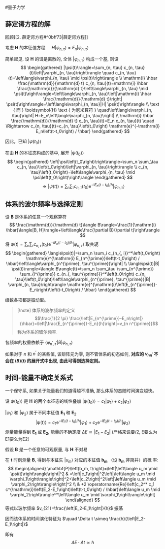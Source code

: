 #量子力学 

## 薛定谔方程的解
回顾[[2. 薛定谔方程#^0bff73|薛定谔方程]]

考虑 $\boldsymbol{H}$ 的本征值方程 $\quad H\left|\varphi_{n, \tau}\right\rangle=E_n\left|\varphi_{n, \tau}\right\rangle$

简单起见, 设 $\boldsymbol{H}$ 的谱是离散的, 全体 $\left|\varphi_{n, \tau}\right\rangle$ 构成一个基, 则设
$$
\begin{gathered}
|\psi(t)\rangle=\sum_{n, \tau} c_{n, \tau}(t)\left|\varphi_{n, \tau}\right\rangle \quad c_{n, \tau}(t)=\left\langle\varphi_{n, \tau} \mid \psi(t)\right\rangle \\
\mathrm{i} \hbar \frac{\mathrm{d}}{\mathrm{d} t} c_{n, \tau}(t)=\mathrm{i} \hbar \frac{\mathrm{d}}{\mathrm{d} t}\left\langle\varphi_{n, \tau} \mid \psi(t)\right\rangle=\left\langle\varphi_{n, \tau}\left|\mathrm{i} \hbar \frac{\mathrm{d}}{\mathrm{d} t}\right| \psi(t)\right\rangle=\left\langle\varphi_{n, \tau}|H| \psi(t)\right\rangle \\
\text { 而 } \boldsymbol{H} \text { 为厄米算符 } \quad\left\langle\varphi_{n, \tau}\right| H=E_n\left\langle\varphi_{n, \tau}\right| \\
\mathrm{i} \hbar \frac{\mathrm{d}}{\mathrm{d} t} c_{n, \tau}(t)=E_n c_{n, \tau}(t) \quad \Rightarrow c_{n, \tau}(t)=c_{n, \tau}\left(t_0\right) \mathrm{e}^{-\mathrm{i} E_n\left(t-t_0\right) / \hbar}
\end{gathered}
$$

因此，已知 $\left|\psi\left(t_0\right)\right\rangle$

在由 $\boldsymbol{H}$ 的本征态构成的基中, 展开 $\left|\psi\left(t_0\right)\right\rangle$
$$
\begin{gathered}
\left|\psi\left(t_0\right)\right\rangle=\sum_n \sum_\tau c_{n, \tau}\left(t_0\right)\left|\varphi_{n, \tau}\right\rangle \\
c_{n, \tau}\left(t_0\right)=\left\langle\varphi_{n, \tau} \mid \psi\left(t_0\right)\right\rangle
\end{gathered}
$$
$$
\Longrightarrow|\psi(t)\rangle=\sum_n \sum_\tau c_{n, \tau}\left(t_0\right) \mathrm{e}^{-\mathrm{i} E_n\left(t-t_0\right) / \hbar}\left|\varphi_{n, \tau}\right\rangle
$$

## 体系的波尔频率与选择定则

设 $\boldsymbol{B}$ 是体系的任意一个观察算符
$$
\frac{\mathrm{d}}{\mathrm{d} t}\langle B\rangle=\frac{1}{\mathrm{i} \hbar}\langle[B, H]\rangle+\left\langle\frac{\partial B}{\partial t}\right\rangle
$$
将 $\psi(t)=\sum_n \sum_\tau c_{n, \tau}\left(t_0\right) \mathrm{e}^{-i E_n\left(t-t_0\right) / \hbar}\left|\varphi_{n, \tau}\right\rangle$ 取共轭
$$
\begin{gathered}
\langle\psi(t)|=\sum_n \sum_i c_{n_{, i}}^*\left(t_0\right) \mathrm{e}^{\mathrm{i} E_{n^{\prime}}\left(t-t_0\right) / \hbar}\left\langle\varphi_{n^{\prime}, \tau^{\prime}}\right| \\
\langle\psi(t)|B| \psi(t)\rangle=\langle B\rangle(t)=\sum_n \sum_\tau \sum_{n^{\prime}} \sum_{i^{\prime}} c_{n_{, \tau^{\prime}}}^*\left(t_0\right) c_{n, \tau}\left(t_0\right)\left\langle\varphi_{n^{\prime}, \tau^{\prime}}|B| \varphi_{n, \tau}\right\rangle \mathrm{e}^{\mathrm{i}\left(E_{n^{\prime}}-E_n\right)\left(t-t_0\right) / \hbar}
\end{gathered}
$$

级数各项都是振动型。

>[!note] 体系的波尔频率的定义
>$$\frac{1}{2 \pi} \frac{\left|E_{n^{\prime}}-E_n\right|}{\hbar}=\left|\frac{E_{n^{\prime}}-E_n}{h}\right|=v_{n n^{\prime}}$$ 称为体系的玻尔频率.



各频率的权重依赖于 $\left\langle\varphi_{n^{\prime}, \tau^{\prime}}|B| \varphi_{n, \tau}\right\rangle$

如果对于 $n$ 和 $n^{\prime}$ 的某些值, 该矩阵元为零, 则不管体系的初态如何, **对应的 $v_{n n^{\prime}}$ 不会在 $\langle B\rangle(t)$ 的展开式中出现, 由此可得到选择定则。**


## 时间-能量不确定关系式

一个保守系, 如果关于能量我们知道得越不准确, 那么体系的态随时间演变越快。

设 $\left.\psi\left(t_0\right)\right\rangle$ 是 $\boldsymbol{H}$ 的两个本征态的线性叠加 $\left|\psi\left(t_0\right)\right\rangle=c_1\left|\varphi_1\right\rangle+c_2\left|\varphi_2\right\rangle$

$\left|\varphi_1\right\rangle$ 和 $\left|\varphi_2\right\rangle$ 属于不同本征值 $\boldsymbol{E}_{\mathbf{1}}$ 和 $\boldsymbol{E}_2$
$$
|\psi(t)\rangle=c_1 \mathrm{e}^{-\mathrm{i} E_1\left(t-t_0\right) / \hbar}\left|\varphi_1\right\rangle+c_2 \mathrm{e}^{-\mathrm{i} E_2\left(t-t_0\right) / \hbar}\left|\varphi_2\right\rangle
$$
测量能量得到 $\boldsymbol{E}_{\mathbf{1}}$ 或 $\boldsymbol{E}_{\mathbf{2}}$, 能量的不确定度 $\Delta E \cong\left|E_1-E_2\right|$ (严格来说要/2, E要么为E1要么为E2）


假设 $\boldsymbol{B}$ 是一个任意的可观察量, 与 $\boldsymbol{H}$ 不对易

在 $\boldsymbol{t}$ 时刻测量 $\boldsymbol{B}$, 得到与本征矢 $\left|u_m\right\rangle$ 对应的本征值 $\boldsymbol{b}_{\boldsymbol{m}}$ （设 $\boldsymbol{b}_{\boldsymbol{m}}$ 非简并）的概 率:
$$
\begin{aligned}
\mathbf{P}\left(b_m, t\right)=\left|\left\langle u_m \mid \psi(t)\right\rangle\right|^2 & =\left|c_1\right|^2\left|\left\langle u_m \mid \varphi_1\right\rangle\right|^2+\left|c_2\right|^2\left|\left\langle u_m \mid \varphi_2\right\rangle\right|^2 \\
& +2 \operatorname{Re}\left[c_2^* c_1 c^{\mathrm{i}\left(E_2-E_1\right)\left(t-t_0\right) / \hbar}\left\langle u_m \mid \varphi_2\right\rangle^*\left\langle u_m \mid \varphi_1\right\rangle\right]
\end{aligned}
$$
等式以玻尔频率 $v_{21}=\frac{\left|E_2-E_1\right|}{h}$ 振荡

因而该体系的时间演化特征为 $\quad \Delta t \simeq \frac{h}{\left|E_2-E_1\right|}$

即有 $$\Delta E \cdot \Delta t \simeq h$$